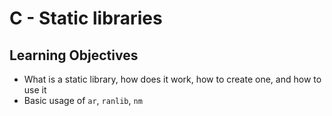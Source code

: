 # C - Static libraries
## Learning Objectives

* What is a static library, how does it work, how to create one, and how to use it
* Basic usage of `ar`, `ranlib`, `nm`
